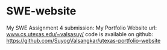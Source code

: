 # SWE-website
My SWE Assignment 4 submission: My Portfolio Website
url: www.cs.utexas.edu/~valsasuy/
code is available on github: https://github.com/SuyogValsangkar/utexas-portfolio-website
